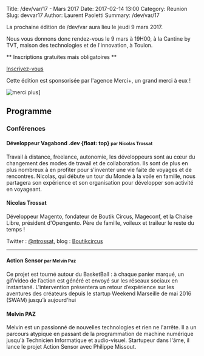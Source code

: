 Title: /dev/var/17 - Mars 2017
Date: 2017-02-14 13:00
Category: Reunion
Slug: devvar17
Author: Laurent Paoletti
Summary: /dev/var/17


La prochaine édition de /dev/var aura lieu le jeudi 9 mars 2017.

Nous vous donnons donc rendez-vous le 9 mars à 19H00, à la Cantine by TVT, maison des technologies et de l'innovation, à Toulon.

 ** Inscriptions gratuites mais obligatoires **

<a class="button" href="devvar17.eventbrite.fr">Inscrivez-vous</a>

 Cette édition est sponsorisée par l'agence Merci+, un grand merci à eux !

![merci plus](/images/devvar17/merci_plus.jpg)]

## Programme

### Conférences


#### Développeur Vagabond .dev {float: top} <small>par Nicolas Trossat</small>

Travail à distance, freelance, autonomie, les développeurs sont au cœur du changement des modes de travail et de collaboration. Ils sont de plus en plus nombreux à en profiter pour s'inventer une vie faite de voyages et de rencontres. Nicolas, qui débute un tour du Monde à la voile en famille, nous partagera son expérience et son organisation pour développer son activité en voyageant.

<h4 class='subheader'>Nicolas Trossat</h4>

Développeur Magento, fondateur de Boutik Circus, Mageconf, et la Chaise Libre, président d'Opengento. 
Père de famille, voileux et traileur le reste du temps !

Twitter :  [@ntrossat](http://twitter.com/ntrossat), blog :  [Boutikcircus](http://www.boutikcircus.com)

<hr>


#### Action Sensor <small>par Melvin Paz</small>

Ce projet est tourné autour du BasketBall : à chaque panier marqué, un gif/video de l’action est généré et envoyé sur les réseaux sociaux en instantané. L'intervention présentera un retour d’expérience sur les aventures des créateurs depuis le startup Weekend Marseille de mai 2016 (SWAM) jusqu’à aujourd'hui

<h4 class='subheader'>Melvin PAZ </h4>

Melvin est un passionné de nouvelles technologies et rien ne
l'arrête. Il a un parcours atypique en passant de la programmation de
machine numérique jusqu'à Technicien Informatique et audio-visuel.
Startupeur dans l'âme, il lance le projet Action Sensor avec Philippe
Missout. 